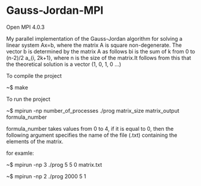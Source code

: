 # Gauss-Jordan-MPI
Open MPI 4.0.3

My parallel implementation of the Gauss-Jordan algorithm for solving a linear system Ax=b, where the matrix A is square non-degenerate.
The vector b is determined by the matrix A as follows bi is the sum of k from 0 to (n-2)/2 a_{i, 2k+1}, where n is the size of the matrix.It follows from this that the theoretical solution is a vector (1, 0, 1, 0 ...)

To compile the project

~$ make

To run the project 

~$ mpirun -np number_of_processes ./prog matrix_size matrix_output formula_number

formula_number takes values from 0 to 4, if it is equal to 0, then the following argument specifies the name of the file (.txt) containing the elements of the matrix.

for examle:

~$ mpirun -np 3 ./prog 5 5 0 matrix.txt

~$ mpirun -np 2 ./prog 2000 5 1
